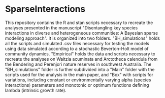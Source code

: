 # SparseInteractions
This repository contains the R and stan scripts necessary to recreate the analyses presented in the manuscript "Disentangling key species interactions in diverse and heterogeneous communities: A Bayesian sparse modeling approach". It is organized into two folders. "BH_simulations" holds all the scripts and simulated .csv files necessary for testing the models using data simulated according to a stochastic Beverton-Holt model of community dynamics. "Empirical" holds the data and scripts necessary to recreate the analyses on Waitzia acuminata and Arctotheca calendula from the Bendering and Perenjori nature reserves in southwest Australia. The "BH_simulations" folder is further subdivided into a "Main" folder with the scripts used for the analysis in the main paper, and "Box" with scripts for variations, including constant or environmentally varying alpha (species interactions) parameters and monotonic or optimum functions defining lambda (intrinsic growth rate). 
